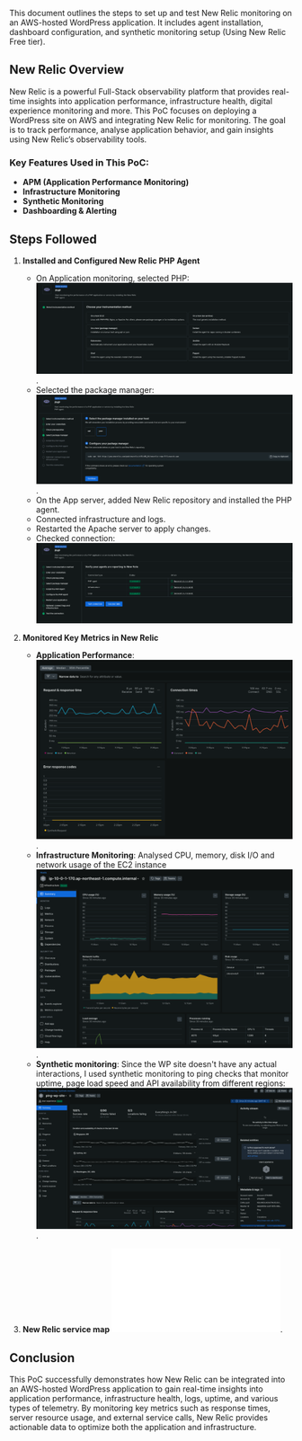 This document outlines the steps to set up and test New Relic monitoring on an AWS-hosted WordPress application. It includes agent installation, dashboard configuration, and synthetic monitoring setup (Using New Relic Free tier).


## New Relic Overview
New Relic is a powerful Full-Stack observability platform that provides real-time insights into application performance, infrastructure health, digital experience monitoring and more.
This PoC focuses on deploying a WordPress site on AWS and integrating New Relic for monitoring. The goal is to track performance, analyse application behavior, and gain insights using New Relic’s observability tools.

### **Key Features Used in This PoC:**
- **APM (Application Performance Monitoring)**
- **Infrastructure Monitoring**
- **Synthetic Monitoring**
- **Dashboarding & Alerting**

## Steps Followed

1. **Installed and Configured New Relic PHP Agent**

   - On Application monitoring, selected PHP: ![On a host (CLI)](../New-Relic-images/PHP-on-a-host-CLI.png).
   - Selected the package manager: ![Selected the package manager](../New-Relic-images/package-manager.png).
   - On the App server, added New Relic repository and installed the PHP agent.
   - Connected infrastructure and logs.
   - Restarted the Apache server to apply changes. 
   - Checked connection: ![Checked connection](../New-Relic-images/test-connection.png)

2. **Monitored Key Metrics in New Relic**

   - **Application Performance**: ![Tracked Resquest & response, connection uptime and error response codes](../New-Relic-images/App-performance.png).
   - **Infrastructure Monitoring**: Analysed CPU, memory, disk I/O and network usage of the EC2 instance![App server monitoring](../New-Relic-images/infra-monitor.png).
   - **Synthetic monitoring**: Since the WP site doesn't have any actual interactions, I used synthetic monitoring to ping checks that monitor uptime, page load speed and API availability from different regions: ![synthetic](../New-Relic-images/synthetic.png).

2. **New Relic service map**
    ![service map](../Architecture-Diagrams/New-relic.pdf).

## **Conclusion**
This PoC successfully demonstrates how New Relic can be integrated into an AWS-hosted WordPress application to gain real-time insights into application performance, infrastructure health, logs, uptime, and various types of telemetry. By monitoring key metrics such as response times, server resource usage, and external service calls, New Relic provides actionable data to optimize both the application and infrastructure.
